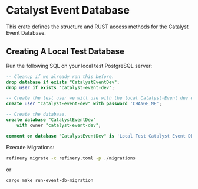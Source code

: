 # Catalyst Event Database

This crate defines the structure and RUST access methods for the Catalyst Event Database.

## Creating A Local Test Database

Run the following SQL on your local test PostgreSQL server:

```sql
-- Cleanup if we already ran this before.
drop database if exists "CatalystEventDev";
drop user if exists "catalyst-event-dev";

-- Create the test user we will use with the local Catalyst-Event dev database.
create user "catalyst-event-dev" with password 'CHANGE_ME';

-- Create the database.
create database "CatalystEventDev"
    with owner "catalyst-event-dev";

comment on database "CatalystEventDev" is 'Local Test Catalyst Event DB';
```

Execute Migrations:

```sh
refinery migrate -c refinery.toml -p ./migrations
```

or

```sh
cargo make run-event-db-migration
```
